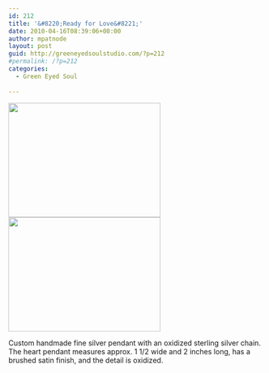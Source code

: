 ```yaml
---
id: 212
title: '&#8220;Ready for Love&#8221;'
date: 2010-04-16T08:39:06+00:00
author: mpatnode
layout: post
guid: http://greeneyedsoulstudio.com/?p=212
#permalink: /?p=212
categories:
  - Green Eyed Soul
  
---
```

<a rel="attachment wp-att-213" href="http://greeneyedsoulstudio.com/wp-content/uploads/2010/04/elizapagecollection-056.jpg"><img class="alignnone size-medium wp-image-213" title="elizapagecollection 056" src="http://greeneyedsoulstudio.com/wp-content/uploads/2010/04/elizapagecollection-056-300x225.jpg" alt="" width="300" height="225" /></a><a rel="attachment wp-att-214" href="http://greeneyedsoulstudio.com/wp-content/uploads/2010/04/elizapagecollection-060.jpg"><img class="alignnone size-medium wp-image-214" title="elizapagecollection 060" src="http://greeneyedsoulstudio.com/wp-content/uploads/2010/04/elizapagecollection-060-300x225.jpg" alt="" width="300" height="225" /></a>

Custom handmade fine silver pendant with an oxidized sterling silver chain. The heart pendant measures approx. 1 1/2 wide and 2 inches long, has a brushed satin finish, and the detail is oxidized.